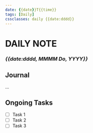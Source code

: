 ```yaml
---
date: {{date}}T{{time}}
tags: [Daily]
cssclasses: daily {{date:dddd}}
---
```

# DAILY NOTE
### *{{date:dddd, MMMM Do, YYYY}}*

## Journal
...

## Ongoing Tasks
- [ ] Task 1
- [ ] Task 2
- [ ] Task 3